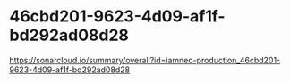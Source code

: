 # 46cbd201-9623-4d09-af1f-bd292ad08d28
https://sonarcloud.io/summary/overall?id=iamneo-production_46cbd201-9623-4d09-af1f-bd292ad08d28
